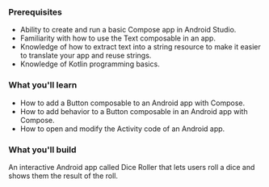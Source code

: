 ### Prerequisites
- Ability to create and run a basic Compose app in Android Studio.
- Familiarity with how to use the Text composable in an app.
- Knowledge of how to extract text into a string resource to make it easier to translate your app and reuse strings.
- Knowledge of Kotlin programming basics.

### What you'll learn
- How to add a Button composable to an Android app with Compose.
- How to add behavior to a Button composable in an Android app with Compose.
- How to open and modify the Activity code of an Android app.

### What you'll build
An interactive Android app called Dice Roller that lets users roll a dice and shows them the result of the roll.